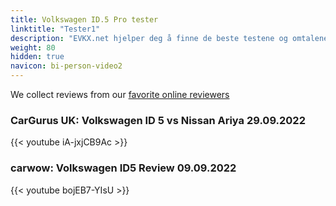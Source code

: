 ```yaml
---
title: Volkswagen ID.5 Pro tester
linktitle: "Tester1"
description: "EVKX.net hjelper deg å finne de beste testene og omtalene av denne modellen. "
weight: 80
hidden: true
navicon: bi-person-video2
---
```

We collect reviews from our [favorite online reviewers](/guides/evreviewers/)

### CarGurus UK: Volkswagen ID 5 vs Nissan Ariya 29.09.2022

{{< youtube iA-jxjCB9Ac >}}

### carwow: Volkswagen ID5 Review 09.09.2022

{{< youtube bojEB7-YIsU >}}

